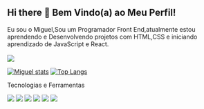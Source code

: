 ## Hi there 👋 Bem Vindo(a) ao Meu Perfil!

Eu sou o Miguel,Sou um Programador Front End,atualmente estou aprendendo e Desenvolvendo projetos com HTML,CSS e iniciando aprendizado de JavaScript e React.
<br>
<br>
<a href="migueltandu@gmail.com"/>
<img src="https://img.shields.io/badge/Gmail-D14836?style=for-the-badge&logo=gmail&logoColor=white"/>

  [![Miguel stats](https://github-readme-stats.vercel.app/api?username=migueltandu30)](https://github.com/anuraghazra/github-readme-stats)
[![Top Langs](https://github-readme-stats.vercel.app/api/top-langs/?username=migueltandu30)](https://github.com/anuraghazra/github-readme-stats)

Tecnologias e Ferramentas

<div>
<img src="https://img.shields.io/badge/HTML5-E34F26?style=for-the-badge&logo=html5&logoColor=white"/>
<img src="https://img.shields.io/badge/CSS3-1572B6?style=for-the-badge&logo=css3&logoColor=white"/>
<img src="https://img.shields.io/badge/JavaScript-F7DF1E?style=for-the-badge&logo=javascript&logoColor=black"/>
<img src="https://img.shields.io/badge/React-20232A?style=for-the-badge&logo=react&logoColor=61DAFB"/>
  <img src="https://img.shields.io/badge/GIT-E44C30?style=for-the-badge&logo=git&logoColor=white"/>
  <img src="https://img.shields.io/badge/GitHub-100000?style=for-the-badge&logo=github&logoColor=white"/>
</div>
